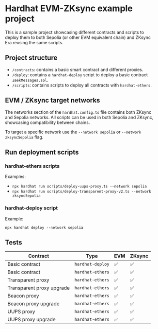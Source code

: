 # Hardhat EVM-ZKsync example project

This is a sample project showcasing different contracts and scripts to deploy them to both Sepolia (or other EVM equivalent chain) and ZKsync Era reusing the same scripts.

## Project structure

- `/contracts`: contains a basic smart contract and different proxies.
- `/deploy`: contains a `hardhat-deploy` script to deploy a basic contract `ZeekMessages.sol`.
- `/scripts`: contains scripts to deploy all contracts with `hardhat-ethers`.

## EVM / ZKsync target networks

The networks section of the `hardhat.config.ts` file contains both ZKsync and Sepolia networks. All scripts can be used in both Sepolia and ZKsync, showcasing compatibility between chains.

To target a specific network use the `--network sepolia` or `--network zksyncSepolia` flag.

## Run deployment scripts

### hardhat-ethers scripts

Examples:

- `npx hardhat run scripts/deploy-uups-proxy.ts --network sepolia`
- `npx hardhat run scripts/deploy-transparent-proxy-v2.ts --network zksyncSepolia`

### hardhat-deploy script

Example:

`npx hardhat deploy --network sepolia`

## Tests

| Contract | Type | EVM | ZKsync |
|----|--|--|----|
|Basic contract | `hardhat-deploy`| ✅ |✅ |
|Basic contract | `hardhat-ethers`| ✅ |✅ |
|Transparent proxy | `hardhat-ethers`| ✅ |✅ |
|Transparent proxy upgrade | `hardhat-ethers`| ✅ | ✅ |
|Beacon proxy | `hardhat-ethers`| ✅ | ✅ |
|Beacon proxy upgrade | `hardhat-ethers`| ✅ | ✅ |
|UUPS proxy | `hardhat-ethers`| ✅ |✅ |
|UUPS proxy upgrade | `hardhat-ethers`| ✅ |✅ |
